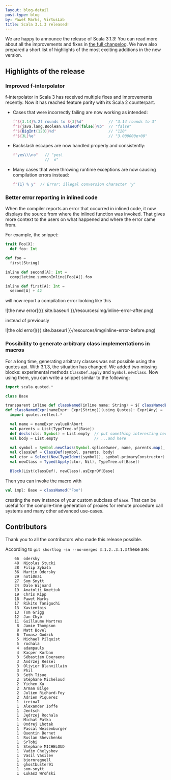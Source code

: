 ```yaml
---
layout: blog-detail
post-type: blog
by: Paweł Marks, VirtusLab
title: Scala 3.1.3 released!
---
```


We are happy to announce the release of Scala 3.1.3! You can read more about all the improvements and fixes in [the full changelog](https://github.com/lampepfl/dotty/releases/tag/3.1.3). We have also prepared a short list of highlights of the most exciting additions in the new version.

## Highlights of the release

### Improved f-interpolator

f-interpolator in Scala 3 has received multiple fixes and improvements recently. Now it has reached feature parity with its Scala 2 counterpart.

- Cases that were incorrectly failing are now working as intended:

  ```scala
  f"${3.14}%.2f rounds to ${3}%d"           // "3.14 rounds to 3"
  f"${java.lang.Boolean.valueOf(false)}%b"  // "false"
  f"${BigInt(120)}%d"                       // "120"
  f"${3L}%e"                                // "3.000000e+00"
  ```

- Backslash escapes are now handled properly and consistently:

  ```scala
  f"yes\\\no"   // "yes\
                //  o"
  ```

- Many cases that were throwing runtime exceptions are now causing compilation errors instead:

  ```scala
  f"{1} % y"  // Error: illegal conversion character 'y'
  ```

### Better error reporting in inlined code

When the compiler reports an error that occurred in inlined code, it now displays the source from where the inlined function was invoked. That gives more context to the users on what happened and where the error came from.

For example, the snippet:

```scala
trait Foo[X]:
  def foo: Int

def foo =
  first[String]

inline def second[A]: Int =
  compiletime.summonInline[Foo[A]].foo

inline def first[A]: Int =
  second[A] + 42
```

will now report a compilation error looking like this

![the new error]({{ site.baseurl }}/resources/img/inline-error-after.png)

instead of previously

![the old error]({{ site.baseurl }}/resources/img/inline-error-before.png)

### Possibility to generate arbitrary class implementations in macros

For a long time, generating arbitrary classes was not possible using the quotes api. With 3.1.3, the situation has changed. We added two missing blocks: experimental methods `ClassDef.apply` and `Symbol.newClass`. Now using them, you can write a snippet similar to the following:

```scala
import scala.quoted.*

class Base

transparent inline def classNamed(inline name: String) = ${ classNamedExpr('name) }
def classNamedExpr(nameExpr: Expr[String])(using Quotes): Expr[Any] =
  import quotes.reflect.*

  val name = nameExpr.valueOrAbort
  val parents = List(TypeTree.of[Base])
  def decls(cls: Symbol) = List.empty  // put something interesting here
  val body = List.empty                // ...and here

  val symbol = Symbol.newClass(Symbol.spliceOwner, name, parents.map(_.tpe), decls, selfType = None)
  val classDef = ClassDef(symbol, parents, body)
  val ctor = Select(New(TypeIdent(symbol)), symbol.primaryConstructor)
  val newClass = Typed(Apply(ctor, Nil), TypeTree.of[Base])

  Block(List(classDef), newClass).asExprOf[Base]
```

Then you can invoke the macro with

```scala
val impl: Base = classNamed("Foo")
```

creating the new instance of your custom subclass of `Base`. That can be useful for the compile-time generation of proxies for remote procedure call systems and many other advanced use-cases.

## Contributors

Thank you to all the contributors who made this release possible.

According to `git shortlog -sn --no-merges 3.1.2..3.1.3` these are:

```
    66  odersky
    48  Nicolas Stucki
    38  Filip Zybała
    36  Martin Odersky
    29  noti0na1
    27  Som Snytt
    24  Dale Wijnand
    19  Anatolii Kmetiuk
    19  Chris Kipp
    18  Paweł Marks
    17  Rikito Taniguchi
    13  Xavientois
    13  Tom Grigg
    12  Jan Chyb
    11  Guillaume Martres
     8  Jamie Thompson
     8  Matt Bovel
     6  Tomasz Godzik
     5  Michael Pilquist
     5  rochala
     4  adampauls
     4  Kacper Korban
     3  Sébastien Doeraene
     3  Andrzej Ressel
     3  Olivier Blanvillain
     3  Phil
     3  Seth Tisue
     2  Stéphane Micheloud
     2  Yichen Xu
     2  Arman Bilge
     2  Julien Richard-Foy
     2  Adrien Piquerez
     1  ireina7
     1  Alexander Ioffe
     1  Jentsch
     1  Jędrzej Rochala
     1  Michał Pałka
     1  Ondrej Lhotak
     1  Pascal Weisenburger
     1  Quentin Bernet
     1  Ruslan Shevchenko
     1  SrTobi
     1  Stephane MICHELOUD
     1  Vadim Chelyshov
     1  Vasil Vasilev
     1  bjornregnell
     1  ghostbuster91
     1  som-snytt
     1  Łukasz Wroński
```

